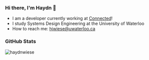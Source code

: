 ### Hi there, I'm Haydn 👋
- I am a developer currently working at [Connected](https://www.connected.io/)! 
- I study Systems Design Engineering at the University of Waterloo
- How to reach me: hjwiese@uwaterloo.ca
<!-- [More about me](https://haydnwiese.com)

<!--
**haydnwiese/haydnwiese** is a ✨ _special_ ✨ repository because its `README.md` (this file) appears on your GitHub profile.

Here are some ideas to get you started:

- 📚 I’m currently studying Systems Design Engineering at the University of Waterloo
- 🌱 I’m currently learning ...
- 👯 I’m looking to collaborate on ...
- 🤔 I’m looking for help with ...
- 💬 Ask me about ...
- 📫 How to reach me: ...
- 😄 Pronouns: ...
- ⚡ Fun fact: ...
-->
### GitHub Stats
<p><img align="left" src="https://github-readme-streak-stats.herokuapp.com/?user=haydnwiese&theme=highcontrast" alt="haydnwiese" /></p>
